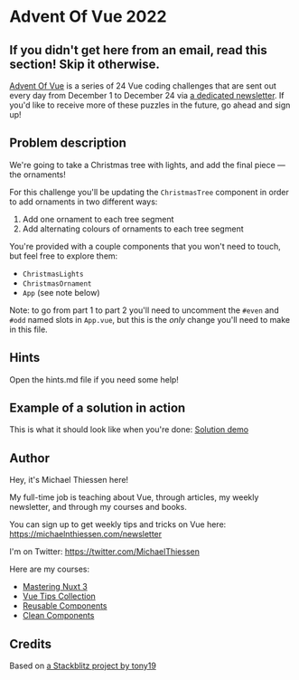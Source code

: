 # Advent Of Vue 2022

## If you didn't get here from an email, read this section! Skip it otherwise.

[Advent Of Vue](https://adventofvue.com) is a series of 24 Vue coding challenges that are sent out every day from December 1 to December 24 via [a dedicated newsletter](https://www.getrevue.co/profile/AdventOfVue). If you'd like to receive more of these puzzles in the future, go ahead and sign up!

## Problem description

We're going to take a Christmas tree with lights, and add the final piece — the ornaments!

For this challenge you'll be updating the `ChristmasTree` component in order to add ornaments in two different ways:

1. Add one ornament to each tree segment
2. Add alternating colours of ornaments to each tree segment

You're provided with a couple components that you won't need to touch, but feel free to explore them:

- `ChristmasLights`
- `ChristmasOrnament`
- `App` (see note below)

Note: to go from part 1 to part 2 you'll need to uncomment the `#even` and `#odd` named slots in `App.vue`, but this is the _only_ change you'll need to make in this file.

## Hints

Open the hints.md file if you need some help!

## Example of a solution in action

This is what it should look like when you're done:
[Solution demo](https://recursivechristmastreej8gyaf-jcxu--5173.local-credentialless.webcontainer.io/)

## Author

Hey, it's Michael Thiessen here!

My full-time job is teaching about Vue, through articles, my weekly newsletter, and through my courses and books.

You can sign up to get weekly tips and tricks on Vue here: https://michaelnthiessen.com/newsletter

I'm on Twitter: https://twitter.com/MichaelThiessen

Here are my courses:

- [Mastering Nuxt 3](https://masteringnuxt.com)
- [Vue Tips Collection](https://michaelnthiessen.com/vue-tips-collection)
- [Reusable Components](https://michaelnthiessen.com/reusable-components)
- [Clean Components](https://michaelnthiessen.com/clean-components)

## Credits

Based on [a Stackblitz project by tony19](https://stackblitz.com/edit/vue3-vite-starter)
